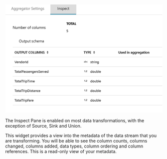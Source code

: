 ![Inspect Pane](../images/agg3.png "Inspect Pane")

The Inspect Pane is enabled on most data transformations, with the exception of Source, Sink and Union.

This widget provides a view into the metadata of the data stream that you are transforming. You will be able to see the column counts, columns changed, columns added, data types, column ordering and column references. This is a read-only view of your metadata.
